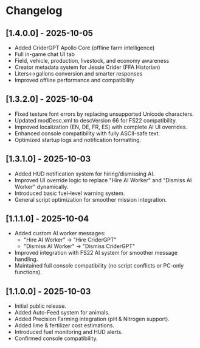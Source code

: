 # Changelog

## [1.4.0.0] - 2025-10-05
- Added CriderGPT Apollo Core (offline farm intelligence)
- Full in-game chat UI tab
- Field, vehicle, production, livestock, and economy awareness
- Creator metadata system for Jessie Crider (FFA Historian)
- Liters↔gallons conversion and smarter responses
- Improved offline performance and compatibility

## [1.3.2.0] - 2025-10-04
- Fixed texture font errors by replacing unsupported Unicode characters.
- Updated modDesc.xml to descVersion 66 for FS22 compatibility.
- Improved localization (EN, DE, FR, ES) with complete AI UI overrides.
- Enhanced console compatibility with fully ASCII-safe text.
- Optimized startup logs and notification formatting.

## [1.3.1.0] - 2025-10-03
- Added HUD notification system for hiring/dismissing AI.
- Improved UI override logic to replace "Hire AI Worker" and "Dismiss AI Worker" dynamically.
- Introduced basic fuel-level warning system.
- General script optimization for smoother mission integration.

## [1.1.1.0] - 2025-10-04
- Added custom AI worker messages:
  - "Hire AI Worker" → "Hire CriderGPT"
  - "Dismiss AI Worker" → "Dismiss CriderGPT"
- Improved integration with FS22 AI system for smoother message handling.
- Maintained full console compatibility (no script conflicts or PC-only functions).

## [1.1.0.0] - 2025-10-03
- Initial public release.
- Added Auto-Feed system for animals.
- Added Precision Farming integration (pH & Nitrogen support).
- Added lime & fertilizer cost estimations.
- Introduced fuel monitoring and HUD alerts.
- Confirmed console compatibility.
